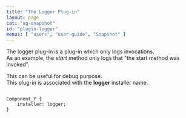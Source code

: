 ```yaml
---
title: "The Logger Plug-in"
layout: page
cat: "ug-snapshot"
id: "plugin-logger"
menus: [ "users", "user-guide", "Snapshot" ]
---
```


The logger plug-in is a plug-in which only logs invocations.  
As an example, the *start* method only logs that "the start method was invoked".

This can be useful for debug purpose.  
This plug-in is associated with the **logger** installer name.

<pre><code class="language-roboconf">
Component_Y {
	installer: logger;
}
</code></pre>

